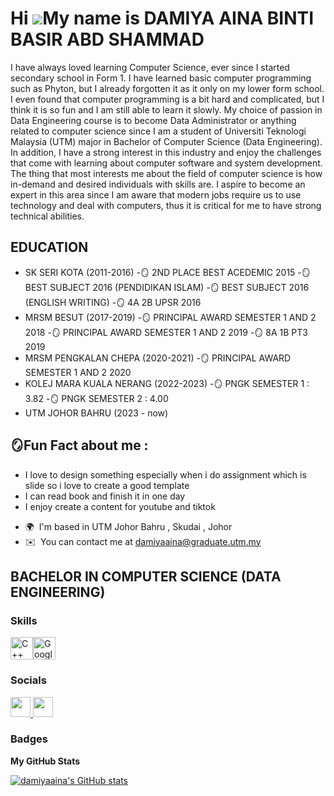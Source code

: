 Hi ![](https://user-images.githubusercontent.com/18350557/176309783-0785949b-9127-417c-8b55-ab5a4333674e.gif)My name is DAMIYA AINA BINTI BASIR ABD SHAMMAD
===========================================================================================================================================================

I have always loved learning Computer Science, ever since I started secondary school in Form 1. I have learned basic computer programming such as Phyton, but I already forgotten it as it 
only on my lower form school. I even found that computer programming is a bit hard and complicated, but I think it is so fun and I am still able to learn it slowly. My choice of passion 
in Data Engineering course is to become Data Administrator or anything related to computer science since I am a student of Universiti Teknologi Malaysia (UTM) major in Bachelor of 
Computer Science (Data Engineering). In addition, I have a strong interest in this industry and enjoy the challenges that come with learning about computer software and system 
development. The thing that most interests me about the field of computer science is how in-demand and desired individuals with skills are. I aspire to become an expert in this area 
since I am aware that modern jobs require us to use technology and deal with computers, thus it is critical for me to have strong technical abilities.

EDUCATION
----------
- SK SERI KOTA (2011-2016)
  -🪞 2ND PLACE BEST ACEDEMIC 2015
  -🪞 BEST SUBJECT 2016 (PENDIDIKAN ISLAM)
  -🪞 BEST SUBJECT 2016 (ENGLISH WRITING)
  -🪞 4A 2B UPSR 2016
- MRSM BESUT (2017-2019)
  -🪞 PRINCIPAL AWARD SEMESTER 1 AND 2 2018
  -🪞 PRINCIPAL AWARD SEMESTER 1 AND 2 2019
  -🪞 8A 1B PT3 2019
- MRSM PENGKALAN CHEPA (2020-2021)
  -🪞 PRINCIPAL AWARD SEMESTER 1 AND 2 2020
- KOLEJ MARA KUALA NERANG (2022-2023)
  -🪞 PNGK SEMESTER 1 : 3.82
  -🪞 PNGK SEMESTER 2 : 4.00 
- UTM JOHOR BAHRU (2023 - now)

🪞Fun Fact about me : 
------------------------
- I love to design something especially when i do assignment which is slide so i love to create a good template 
- I can read book and finish it in one day
- I enjoy create a content for youtube and tiktok

* 🌍  I'm based in UTM Johor Bahru , Skudai , Johor
* ✉️  You can contact me at [damiyaaina@graduate.utm.my](mailto:damiyaaina@graduate.utm.my)

 BACHELOR IN COMPUTER SCIENCE (DATA ENGINEERING)
---------------------------------------------------


### Skills

<p align="left">
<a href="https://docs.microsoft.com/en-us/cpp/?view=msvc-170" target="_blank" rel="noreferrer"><img src="https://raw.githubusercontent.com/danielcranney/readme-generator/main/public/icons/skills/cplusplus-colored.svg" width="36" height="36" alt="C++" /></a><a href="https://cloud.google.com/" target="_blank" rel="noreferrer"><img src="https://raw.githubusercontent.com/danielcranney/readme-generator/main/public/icons/skills/googlecloud-colored.svg" width="36" height="36" alt="Google Cloud" /></a>
</p>


### Socials

<p align="left"> <a href="https://www.github.com/damiyaaina" target="_blank" rel="noreferrer"> <picture> <source media="(prefers-color-scheme: dark)" srcset="https://raw.githubusercontent.com/danielcranney/readme-generator/main/public/icons/socials/github-dark.svg" /> <source media="(prefers-color-scheme: light)" srcset="https://raw.githubusercontent.com/danielcranney/readme-generator/main/public/icons/socials/github.svg" /> <img src="https://raw.githubusercontent.com/danielcranney/readme-generator/main/public/icons/socials/github.svg" width="32" height="32" /> </picture> </a> <a href="http://www.instagram.com/itsdmiyaaa" target="_blank" rel="noreferrer"> <picture> <source media="(prefers-color-scheme: dark)" srcset="undefined" /> <source media="(prefers-color-scheme: light)" srcset="https://raw.githubusercontent.com/danielcranney/readme-generator/main/public/icons/socials/instagram.svg" /> <img src="https://raw.githubusercontent.com/danielcranney/readme-generator/main/public/icons/socials/instagram.svg" width="32" height="32" /> </picture> </a></p>

### Badges

<b>My GitHub Stats</b>

<a href="http://www.github.com/damiyaaina"><img src="https://github-readme-stats.vercel.app/api?username=damiyaaina&show_icons=true&hide=&count_private=true&title_color=0891b2&text_color=ffffff&icon_color=0891b2&bg_color=1c1917&hide_border=true&show_icons=true" alt="damiyaaina's GitHub stats" /></a>

